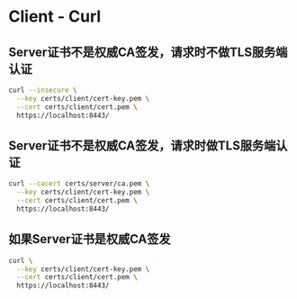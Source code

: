# Client - Curl

## Server证书不是权威CA签发，请求时不做TLS服务端认证

```bash
curl --insecure \
  --key certs/client/cert-key.pem \
  --cert certs/client/cert.pem \
  https://localhost:8443/
```

## Server证书不是权威CA签发，请求时做TLS服务端认证

```bash
curl --cacert certs/server/ca.pem \
  --key certs/client/cert-key.pem \
  --cert certs/client/cert.pem \
  https://localhost:8443/
```

## 如果Server证书是权威CA签发

```bash
curl \
  --key certs/client/cert-key.pem \
  --cert certs/client/cert.pem \
  https://localhost:8443/
```

